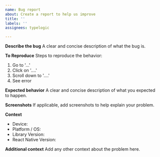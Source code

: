 ```yaml
---
name: Bug report
about: Create a report to help us improve
title: ''
labels: ''
assignees: typelogic

---
```


**Describe the bug**
A clear and concise description of what the bug is.

**To Reproduce**
Steps to reproduce the behavior:
1. Go to '...'
2. Click on '....'
3. Scroll down to '....'
4. See error

**Expected behavior**
A clear and concise description of what you expected to happen.

**Screenshots**
If applicable, add screenshots to help explain your problem.

**Context**
 - Device: 
 - Platform / OS:
 - Library Version: 
 - React Native Version: 

**Additional context**
Add any other context about the problem here.
